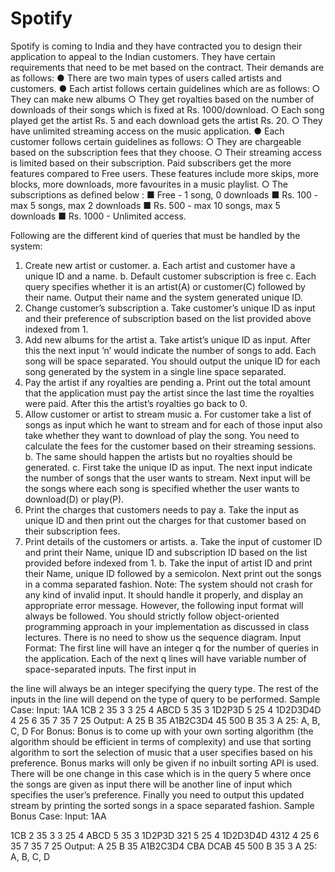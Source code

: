 # Spotify


Spotify is coming to India and they have contracted you to design their application to appeal to the Indian customers. They have certain requirements that need to be met based on the contract.
Their demands are as follows:
● There are two main types of users called artists and customers.
● Each artist follows certain guidelines which are as follows:
○ They can make new albums
○ They get royalties based on the number of downloads of their songs which is
fixed at Rs. 1000/download.
○ Each song played get the artist Rs. 5 and each download gets the artist Rs. 20. ○ They have unlimited streaming access on the music application.
● Each customer follows certain guidelines as follows:
○ They are chargeable based on the subscription fees that they choose.
○ Their streaming access is limited based on their subscription. Paid subscribers
get the more features compared to Free users. These features include more
skips, more blocks, more downloads, more favourites in a music playlist. ○ The subscriptions as defined below :
■ Free - 1 song, 0 downloads
■ Rs. 100 - max 5 songs, max 2 downloads
■ Rs. 500 - max 10 songs, max 5 downloads
■ Rs. 1000 - Unlimited access.
  
 Following are the different kind of queries that must be handled by the system:
1. Create new artist or customer​.
a. Each artist and customer have a unique ID and a name.
b. Default customer subscription is free
c. Each query specifies whether it is an artist(A) or customer(C) followed by their
name. Output their name and the system generated unique ID.
2. Change customer’s subscription
a. Take customer’s unique ID as input and their preference of subscription based on the list provided above indexed from 1.
3. Add new albums for the artist
a. Take artist’s unique ID as input. After this the next input ‘n’ would indicate the number of songs to add. Each song will be space separated. You should output the unique ID for each song generated by the system in a single line space separated.
4. Pay the artist if any royalties are pending
a. Print out the total amount that the application must pay the artist since the last time the royalties were paid. After this the artist’s royalties go back to 0.
5. Allow customer or artist to stream music
a. For customer take a list of songs as input which he want to stream and for each of those input also take whether they want to download of play the song. You need to calculate the fees for the customer based on their streaming sessions.
b. The same should happen the artists but no royalties should be generated.
c. First take the unique ID as input. The next input indicate the number of songs that the user wants to stream. Next input will be the songs where each song is
specified whether the user wants to download(D) or play(P).
6. Print the charges that customers needs to pay
a. Take the input as unique ID and then print out the charges for that customer based on their subscription fees.
7. Print details of the customers or artists​.
a. Take the input of customer ID and print their Name, unique ID and subscription
ID based on the list provided before indexed from 1.
b. Take the input of artist ID and print their Name, unique ID followed by a
semicolon. Next print out the songs in a comma separated fashion.
Note​: The system should not crash for any kind of invalid input. It should handle it properly, and display an appropriate error message. However, the following input format will always be followed. You should strictly follow object-oriented programming approach in your implementation as discussed in class lectures. There is no need to show us the sequence diagram.
Input Format​: The first line will have an integer q for the number of queries in the application. Each of the next q lines will have variable number of space-separated inputs. The first input in

 the line will always be an integer specifying the query type. The rest of the inputs in the line will depend on the type of query to be performed.
Sample Case​: Input​:
1AA 1CB
2 35 3 3 25
4 ABCD 5 35
3
1D2P3D
5 25
4 1D2D3D4D 4 25
6 35
7 35
7 25
Output​:
A 25
B 35 A1B2C3D4 45
500
B 35 3
A 25: A, B, C, D
For Bonus​:
Bonus is to come up with your own sorting algorithm (the algorithm should be efficient in terms of complexity)​ and use that sorting algorithm to sort the selection of music that a user specifies based on his preference. Bonus marks will only be given if no inbuilt sorting API ​is used.
There will be one change in this case which is in the query 5 where once the songs are given as input there will be another line of input which specifies the user’s preference. Finally you need to output this updated stream by printing the sorted songs in a space separated fashion.
Sample Bonus Case​: Input​:
1AA
    
1CB
2 35 3 3 25
4 ABCD 5 35
3
1D2P3D 321
5 25
4 1D2D3D4D 4312
4 25
6 35
7 35
7 25
Output​:
A 25
B 35 A1B2C3D4 CBA
DCAB
45
500
B 35 3
A 25: A, B, C, D
